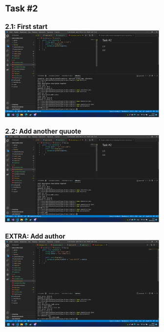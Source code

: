 # Task #2
## 2.1: First start ![](task2.1.png)
## 2.2: Add another quuote ![](task2.2.png)
## EXTRA: Add author ![](task2.extra.png)